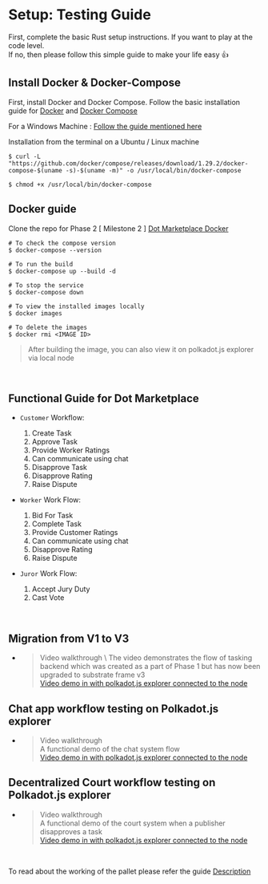 # Setup: Testing Guide
First, complete the basic Rust setup instructions. If you want to play at the code level. \
If no, then please follow this simple guide to make your life easy :+1:

## Install Docker & Docker-Compose

First, install Docker and Docker Compose. Follow the basic installation guide for [Docker](https://docs.docker.com/engine/install/) and [Docker Compose](https://docs.docker.com/compose/install/)

For a Windows Machine : [Follow the guide mentioned here](https://docs.docker.com/desktop/windows/install/)

Installation from the terminal on a Ubuntu / Linux machine 

```shell
$ curl -L "https://github.com/docker/compose/releases/download/1.29.2/docker-compose-$(uname -s)-$(uname -m)" -o /usr/local/bin/docker-compose
```
```shell
$ chmod +x /usr/local/bin/docker-compose
```

## Docker guide

Clone the repo for Phase 2 [ Milestone 2 ] [Dot Marketplace Docker](https://github.com/WowLabz/dot_marketplace_docker/tree/Phase2_Milestone2)

```shell
# To check the compose version
$ docker-compose --version
```

```shell
# To run the build
$ docker-compose up --build -d
```

```shell
# To stop the service
$ docker-compose down
```

```shell
# To view the installed images locally
$ docker images
```

```shell
# To delete the images
$ docker rmi <IMAGE ID>
```

>After building the image, you can also view it on polkadot.js explorer via local node

<br>

## Functional Guide for Dot Marketplace

* `Customer` Workflow:
    1. Create Task
    2. Approve Task
    3. Provide Worker Ratings
    4. Can communicate using chat
    5. Disapprove Task
    6. Disapprove Rating
    7. Raise Dispute

* `Worker` Work Flow:
    1. Bid For Task
    2. Complete Task
    3. Provide Customer Ratings
    4. Can communicate using chat
    5. Disapprove Rating
    6. Raise Dispute

* `Juror` Work Flow:
    1. Accept Jury Duty
    2. Cast Vote

<br>

## Migration from V1 to V3

* >Video  walkthrough \ 
The video demonstrates the flow of tasking backend which was created as a part of Phase 1 but has now been upgraded to substrate frame v3 \
[Video demo in with polkadot.js explorer connected to the node](https://user-images.githubusercontent.com/57192661/159009199-51befb8b-64d7-4b43-b10f-8324d43fd675.mp4)

## Chat app workflow testing on Polkadot.js explorer 

* >Video  walkthrough \
A functional demo of the chat system flow \
[Video demo in with polkadot.js explorer connected to the node](https://user-images.githubusercontent.com/58659064/158811706-868510e4-dfdd-42d0-8d2e-9620a59e141c.mp4)

## Decentralized Court workflow testing on Polkadot.js explorer 

* >Video  walkthrough \
A functional demo of the court system when a publisher disapproves a task\
[Video demo in with polkadot.js explorer connected to the node](https://user-images.githubusercontent.com/58659064/159296018-f6cffc16-0fed-46b8-9c1b-142d04f45974.mp4)
<br>

To read about the working of the pallet please refer the guide [Description](https://github.com/WowLabz/dot-marketplace-v2/blob/main/README.md)


